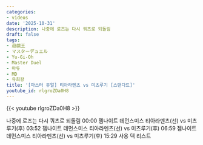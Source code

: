 ```yaml
---
categories:
- videos
date: '2025-10-31'
description: 나중에 로즈는 다시 쿼츠로 되돌림
draft: false
tags:
- 遊戯王
- マスターデュエル
- Yu-Gi-Oh
- Master Duel
- 마듀
- MD
- 유희왕
title: '[마스터 듀얼] 티아라멘츠 vs 미츠루기 [스탠다드]'
youtube_id: rlgroZDa0H8
---
```



{{< youtube rlgroZDa0H8 >}}

나중에 로즈는 다시 쿼츠로 되돌림
00:00 젬나이트 데먼스미스 티아라멘츠(선) vs 미츠루기(후)
03:52 젬나이트 데먼스미스 티아라멘츠(선) vs 미츠루기(후)
06:59 젬나이트 데먼스미스 티아라멘츠(선) vs 미츠루기(후)
15:29 사용 덱 리스트